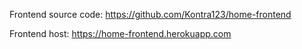Frontend source code:
https://github.com/Kontra123/home-frontend

Frontend host:
https://home-frontend.herokuapp.com
